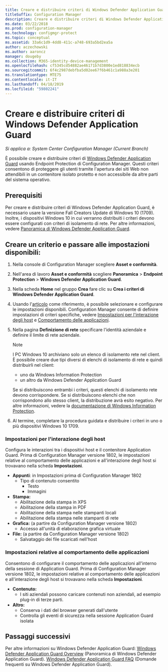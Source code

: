```yaml
---
title: Creare e distribuire criteri di Windows Defender Application Guard
titleSuffix: Configuration Manager
description: Creare e distribuire criteri di Windows Defender Application Guard.
ms.date: 03/22/2018
ms.prod: configuration-manager
ms.technology: configmgr-protect
ms.topic: conceptual
ms.assetid: 33a6c1d9-4dd8-411c-a748-693a5bd2ea5a
author: aczechowski
ms.author: aaroncz
manager: dougeby
ms.collection: M365-identity-device-management
ms.openlocfilehash: cf5345cd54882ae46171b7d3800e1ed818834ecb
ms.sourcegitcommit: 6f4c2987debfba5d02ee67f6b461c1a988a3e201
ms.translationtype: MTE75
ms.contentlocale: it-IT
ms.lasthandoff: 04/18/2019
ms.locfileid: "59802241"
---
```

# <a name="create-and-deploy-windows-defender-application-guard-policy"></a>Creare e distribuire criteri di Windows Defender Application Guard 
*Si applica a: System Center Configuration Manager (Current Branch)*
<!-- 1351960 -->  
È possibile creare e distribuire criteri di [Windows Defender Application Guard](https://docs.microsoft.com/windows/threat-protection/windows-defender-application-guard/wd-app-guard-overview) usando Endpoint Protection di Configuration Manager. Questi criteri consentono di proteggere gli utenti tramite l'apertura dei siti Web non attendibili in un contenitore isolato protetto e non accessibile da altre parti del sistema operativo.

## <a name="prerequisites"></a>Prerequisiti

Per creare e distribuire criteri di Windows Defender Application Guard, è necessario usare la versione Fall Creators Update di Windows 10 (1709). Inoltre, i dispositivi Windows 10 in cui verranno distribuiti i criteri devono essere configurati con criteri di isolamento di rete. Per altre informazioni, vedere [Panoramica di Windows Defender Application Guard](https://docs.microsoft.com/windows/threat-protection/windows-defender-application-guard/wd-app-guard-overview). 


## <a name="create-a-policy-and-to-browse-the-available-settings"></a>Creare un criterio e passare alle impostazioni disponibili:

1. Nella console di Configuration Manager scegliere **Asset e conformità**.
2. Nell'area di lavoro **Asset e conformità** scegliere **Panoramica** > **Endpoint Protection** > **Windows Defender Application Guard**.
3. Nella scheda **Home** nel gruppo **Crea** fare clic su **Crea i criteri di Windows Defender Application Guard**.
4. Usando l'[articolo](https://docs.microsoft.com/windows/security/threat-protection/windows-defender-application-guard/configure-wd-app-guard) come riferimento, è possibile selezionare e configurare le impostazioni disponibili. Configuration Manager consente di definire impostazioni di criteri specifiche, vedere [Impostazioni per l'interazione degli host](#BKMK_HIS) e [Comportamento delle applicazioni](#BKMK_AppB).
5. Nella pagina **Definizione di rete** specificare l'identità aziendale e definire il limite di rete aziendale.

    > [!NOTE]
    > I PC Windows 10 archiviano solo un elenco di isolamento rete nel client. È possibile creare due tipi diversi di elenchi di isolamento di rete e quindi distribuirli nel client:
    >
    >  - uno da Windows Information Protection
    >  - un altro da Windows Defender Application Guard
    >
    > Se si distribuiscono entrambi i criteri, questi elenchi di isolamento rete devono corrispondere. Se si distribuiscono elenchi che non corrispondono allo stesso client, la distribuzione avrà esito negativo. Per altre informazioni, vedere la [documentazione di Windows Information Protection](https://docs.microsoft.com/windows/threat-protection/windows-information-protection/create-wip-policy-using-sccm).
    > 
    > 

6. Al termine, completare la procedura guidata e distribuire i criteri in uno o più dispositivi Windows 10 1709.

### <a name="bkmk_HIS"></a> Impostazioni per l'interazione degli host
Configura le interazioni tra i dispositivi host e il contenitore Application Guard. Prima di Configuration Manager versione 1802, le impostazioni relative al comportamento delle applicazioni e all'interazione degli host si trovavano nella scheda **Impostazioni**.

- **Appunti**: in Impostazioni prima di Configuration Manager 1802
    - Tipo di contenuto consentito
        - Testo
        - Immagini
- **Stampa:**
    - Abilitazione della stampa in XPS
    - Abilitazione della stampa in PDF
    - Abilitazione della stampa nelle stampanti locali
    - Abilitazione della stampa nelle stampanti di rete
- **Grafica:** (a partire da Configuration Manager versione 1802)
    - Accesso all'unità di elaborazione grafica virtuale
- **File:** (a partire da Configuration Manager versione 1802)
    - Salvataggio dei file scaricati nell'host

### <a name="bkmk_ABS"></a> Impostazioni relative al comportamento delle applicazioni
Consentono di configurare il comportamento delle applicazioni all'interno della sessione di Application Guard. Prima di Configuration Manager versione 1802, le impostazioni relative al comportamento delle applicazioni e all'interazione degli host si trovavano nella scheda **Impostazioni**.

- **Contenuto:**
   - I siti aziendali possono caricare contenuti non aziendali, ad esempio plug-in di terze parti.
- **Altro:**
    - Conserva i dati del browser generati dall'utente
    - Controlla gli eventi di sicurezza nella sessione Application Guard isolata



## <a name="next-steps"></a>Passaggi successivi
Per altre informazioni su Windows Defender Application Guard: [Windows Defender Application Guard Overview](https://docs.microsoft.com/windows/security/threat-protection/windows-defender-application-guard/wd-app-guard-overview) (Panoramica di Windows Defender Application Guard).
[Windows Defender Application Guard FAQ](https://docs.microsoft.com/windows/security/threat-protection/windows-defender-application-guard/faq-wd-app-guard) (Domande frequenti su Windows Defender Application Guard).
